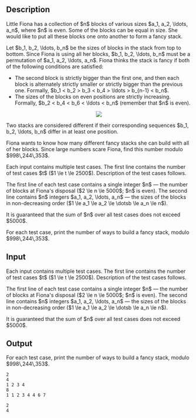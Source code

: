 ## Description

<div><p>Little Fiona has a collection of $n$ blocks of various sizes $a_1, a_2, \ldots, a_n$, where $n$ is even. Some of the blocks can be equal in size. She would like to put all these blocks one onto another to form a <span class="tex-font-style-it">fancy</span> stack.</p><p>Let $b_1, b_2, \ldots, b_n$ be the sizes of blocks in the stack from top to bottom. Since Fiona is using all her blocks, $b_1, b_2, \ldots, b_n$ must be a permutation of $a_1, a_2, \ldots, a_n$. Fiona thinks the stack is <span class="tex-font-style-it">fancy</span> if both of the following conditions are satisfied: </p><ul> <li> The second block is strictly bigger than the first one, and then each block is alternately strictly smaller or strictly bigger than the previous one. Formally, $b_1 &lt; b_2 &gt; b_3 &lt; b_4 &gt; \ldots &gt; b_{n-1} &lt; b_n$. </li><li> The sizes of the blocks on even positions are strictly increasing. Formally, $b_2 &lt; b_4 &lt; b_6 &lt; \ldots &lt; b_n$ (remember that $n$ is even). </li></ul><center> <img class="tex-graphics" src="file://bNvqDx0p.png" style="max-width: 100.0%;max-height: 100.0%;"> </center><p>Two stacks are considered different if their corresponding sequences $b_1, b_2, \ldots, b_n$ differ in at least one position.</p><p>Fiona wants to know how many different fancy stacks she can build with all of her blocks. Since large numbers scare Fiona, find this number modulo $998\,244\,353$.</p></div><div class="input-specification"><p>Each input contains multiple test cases. The first line contains the number of test cases $t$ ($1 \le t \le 2500$). Description of the test cases follows.</p><p>The first line of each test case contains a single integer $n$&nbsp;— the number of blocks at Fiona's disposal ($2 \le n \le 5000$; $n$ is even). The second line contains $n$ integers $a_1, a_2, \ldots, a_n$&nbsp;— the sizes of the blocks in non-decreasing order ($1 \le a_1 \le a_2 \le \dotsb \le a_n \le n$).</p><p>It is guaranteed that the sum of $n$ over all test cases does not exceed $5000$.</p></div><div class="output-specification"><p>For each test case, print the number of ways to build a fancy stack, modulo $998\,244\,353$.</p></div>

## Input

<p>Each input contains multiple test cases. The first line contains the number of test cases $t$ ($1 \le t \le 2500$). Description of the test cases follows.</p><p>The first line of each test case contains a single integer $n$&nbsp;— the number of blocks at Fiona's disposal ($2 \le n \le 5000$; $n$ is even). The second line contains $n$ integers $a_1, a_2, \ldots, a_n$&nbsp;— the sizes of the blocks in non-decreasing order ($1 \le a_1 \le a_2 \le \dotsb \le a_n \le n$).</p><p>It is guaranteed that the sum of $n$ over all test cases does not exceed $5000$.</p>

## Output

<p>For each test case, print the number of ways to build a fancy stack, modulo $998\,244\,353$.</p>





```input1|2,3
2
4
1 2 3 4
8
1 1 2 3 4 4 6 7
```




```output1
2
4
```


